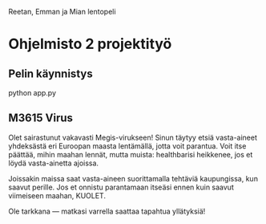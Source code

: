 Reetan, Emman ja Mian lentopeli

# Ohjelmisto 2 projektityö

## Pelin käynnistys
python app.py


## M3615 Virus

Olet sairastunut vakavasti Megis-virukseen!
Sinun täytyy etsiä vasta-aineet yhdeksästä eri Euroopan maasta lentämällä, jotta voit parantua.
Voit itse päättää, mihin maahan lennät, mutta muista: healthbarisi heikkenee, jos et löydä vasta-ainetta ajoissa.

Joissakin maissa saat vasta-aineen suorittamalla tehtäviä kaupungissa, kun saavut perille.
Jos et onnistu parantamaan itseäsi ennen kuin saavut viimeiseen maahan, KUOLET.

Ole tarkkana — matkasi varrella saattaa tapahtua yllätyksiä!
